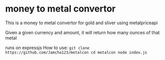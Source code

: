 # money to metal convertor
This is a money to metal convertor for gold and sliver using metalpriceapi

Given a given currency and amount, it will return how many ounces of that metal

runs on expressjs
How to use:
    ```
        git clone https://github.com/Jamcha123/metalcon
        cd metalcon
        node index.js
    ```
